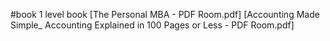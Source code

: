  #book
 1 level book
   [The Personal MBA - PDF Room.pdf]
   [Accounting Made Simple_ Accounting Explained in 100 Pages or Less - PDF Room.pdf]
